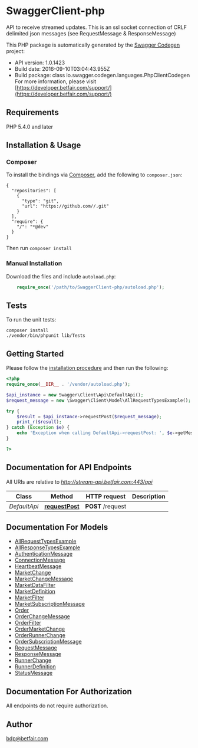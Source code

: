 # SwaggerClient-php
API to receive streamed updates. This is an ssl socket connection of CRLF delimited json messages (see RequestMessage & ResponseMessage)

This PHP package is automatically generated by the [Swagger Codegen](https://github.com/swagger-api/swagger-codegen) project:

- API version: 1.0.1423
- Build date: 2016-09-10T03:04:43.955Z
- Build package: class io.swagger.codegen.languages.PhpClientCodegen
For more information, please visit [https://developer.betfair.com/support/](https://developer.betfair.com/support/)

## Requirements

PHP 5.4.0 and later

## Installation & Usage
### Composer

To install the bindings via [Composer](http://getcomposer.org/), add the following to `composer.json`:

```
{
  "repositories": [
    {
      "type": "git",
      "url": "https://github.com//.git"
    }
  ],
  "require": {
    "/": "*@dev"
  }
}
```

Then run `composer install`

### Manual Installation

Download the files and include `autoload.php`:

```php
    require_once('/path/to/SwaggerClient-php/autoload.php');
```

## Tests

To run the unit tests:

```
composer install
./vendor/bin/phpunit lib/Tests
```

## Getting Started

Please follow the [installation procedure](#installation--usage) and then run the following:

```php
<?php
require_once(__DIR__ . '/vendor/autoload.php');

$api_instance = new Swagger\Client\Api\DefaultApi();
$request_message = new \Swagger\Client\Model\AllRequestTypesExample(); // \Swagger\Client\Model\AllRequestTypesExample | Requests are sent to socket

try {
    $result = $api_instance->requestPost($request_message);
    print_r($result);
} catch (Exception $e) {
    echo 'Exception when calling DefaultApi->requestPost: ', $e->getMessage(), PHP_EOL;
}

?>
```

## Documentation for API Endpoints

All URIs are relative to *http://stream-api.betfair.com:443/api*

Class | Method | HTTP request | Description
------------ | ------------- | ------------- | -------------
*DefaultApi* | [**requestPost**](docs/Api/DefaultApi.md#requestpost) | **POST** /request | 


## Documentation For Models

 - [AllRequestTypesExample](docs/Model/AllRequestTypesExample.md)
 - [AllResponseTypesExample](docs/Model/AllResponseTypesExample.md)
 - [AuthenticationMessage](docs/Model/AuthenticationMessage.md)
 - [ConnectionMessage](docs/Model/ConnectionMessage.md)
 - [HeartbeatMessage](docs/Model/HeartbeatMessage.md)
 - [MarketChange](docs/Model/MarketChange.md)
 - [MarketChangeMessage](docs/Model/MarketChangeMessage.md)
 - [MarketDataFilter](docs/Model/MarketDataFilter.md)
 - [MarketDefinition](docs/Model/MarketDefinition.md)
 - [MarketFilter](docs/Model/MarketFilter.md)
 - [MarketSubscriptionMessage](docs/Model/MarketSubscriptionMessage.md)
 - [Order](docs/Model/Order.md)
 - [OrderChangeMessage](docs/Model/OrderChangeMessage.md)
 - [OrderFilter](docs/Model/OrderFilter.md)
 - [OrderMarketChange](docs/Model/OrderMarketChange.md)
 - [OrderRunnerChange](docs/Model/OrderRunnerChange.md)
 - [OrderSubscriptionMessage](docs/Model/OrderSubscriptionMessage.md)
 - [RequestMessage](docs/Model/RequestMessage.md)
 - [ResponseMessage](docs/Model/ResponseMessage.md)
 - [RunnerChange](docs/Model/RunnerChange.md)
 - [RunnerDefinition](docs/Model/RunnerDefinition.md)
 - [StatusMessage](docs/Model/StatusMessage.md)


## Documentation For Authorization

 All endpoints do not require authorization.


## Author

bdp@betfair.com



